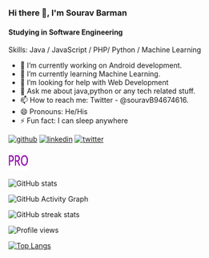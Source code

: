 ### Hi there 👋, I'm Sourav Barman
#### Studying in Software Engineering

Skills: Java / JavaScript / PHP/ Python / Machine Learning 

- 🔭 I’m currently working on Android development. 
- 🌱 I’m currently learning Machine Learning. 
- 🤔 I’m looking for help with Web Development 
- 💬 Ask me about java,python or any tech related stuff. 
- 📫 How to reach me: Twitter - @souravB94674616. 
- 😄 Pronouns: He/His 
- ⚡ Fun fact: I can sleep anywhere 



[<img src='https://cdn.jsdelivr.net/npm/simple-icons@3.0.1/icons/github.svg' alt='github' height='40'>](https://github.com/SouravBarman001)  [<img src='https://cdn.jsdelivr.net/npm/simple-icons@3.0.1/icons/linkedin.svg' alt='linkedin' height='40'>](https://www.linkedin.com/in/https://www.linkedin.com/in/sourav-barman-155910193//)  [<img src='https://cdn.jsdelivr.net/npm/simple-icons@3.0.1/icons/twitter.svg' alt='twitter' height='40'>](https://twitter.com/@souravB94674616)  

<a href='https://github.com/pricing'><img src='https://raw.githubusercontent.com/acervenky/animated-github-badges/master/assets/pro.gif' width='40' height='40'></a> 

![GitHub stats](https://github-readme-stats.vercel.app/api?username=SouravBarman001&show_icons=true)  

![GitHub Activity Graph](https://activity-graph.herokuapp.com/graph?username=SouravBarman001)  

![GitHub streak stats](https://github-readme-streak-stats.herokuapp.com/?user=SouravBarman001)  

![Profile views](https://gpvc.arturio.dev/SouravBarman001)  

[![Top Langs](https://github-readme-stats.vercel.app/api/top-langs/?username=SouravBarman001)](https://github.com/anuraghazra/github-readme-stats)
